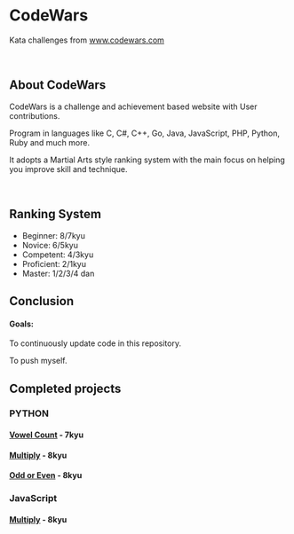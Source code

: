 <div>
    <h1>CodeWars</h1>
    <p>Kata challenges from <a href="https://www.codewars.com" alt="codewars.com" target="_blank">www.codewars.com</a></p><br>
</div>
<div>
    <h2>About CodeWars</h2>
    <p>CodeWars is a challenge and achievement based website with User contributions.</p>
    <p>Program in languages like C, C#, C++, Go, Java, JavaScript, PHP, Python, Ruby and much more.</p>
    <p>It adopts a Martial Arts style ranking system with the main focus on helping you improve skill and technique.</p><br>
    <h2>Ranking System</h2>
    <ul>
        <li>Beginner: 8/7kyu</li>
        <li>Novice: 6/5kyu</li>
        <li>Competent: 4/3kyu</li>
        <li>Proficient: 2/1kyu</li>
        <li>Master: 1/2/3/4 dan</li>
    </ul>
</div>
<div>
    <h2>Conclusion</h2>
    <h4>Goals:</h4>
    <p>To continuously update code in this repository.</p>
    <p>To push myself.</p>
</div>
<div>
    <h2>Completed projects</h2>
    <h3>PYTHON</h3>
    <h4><a href="https://github.com/PBillingsby/CodewarsKata/blob/master/Python/vowelcount.py" alt="vowelcount">Vowel Count</a> - 7kyu</h4>
    <h4><a href="https://github.com/PBillingsby/CodewarsKata/blob/master/Python/multiply.py" alt="multiply">Multiply</a> - 8kyu</h4>
    <h4><a href="https://github.com/PBillingsby/CodewarsKata/blob/master/Python/oddoreven.py" alt="oddoreven">Odd or Even</a> - 8kyu</h4>
    <h3>JavaScript</h3>
     <h4><a href="https://github.com/PBillingsby/CodewarsKata/blob/master/JavaScript/multiply.js" alt="multiply">Multiply</a> - 8kyu</h4>
</div>
